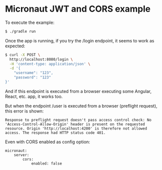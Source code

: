 # Micronaut JWT and CORS example
To execute the example:
```sh
$ ./gradle run
```
Once the app is running, if you try the /login endpoint, it seems to work as expected:
```sh
$ curl -X POST \
  http://localhost:8080/login \
  -H 'content-type: application/json' \
  -d '{
	"username": "123",
	"password": "123"
}'
```
And if this endpoint is executed from a browser executing some Angular, React, etc. app, it works too.

But when the endpoint /user is executed from a browser (preflight request), this error is shown:
```
Response to preflight request doesn't pass access control check: No 'Access-Control-Allow-Origin' header is present on the requested resource. Origin 'http://localhost:4200' is therefore not allowed access. The response had HTTP status code 401.
```
Even with CORS enabled as config option:
```
micronaut:
    server:
        cors:
            enabled: false
```
